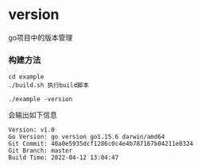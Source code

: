 # version
go项目中的版本管理

### 构建方法
```
cd example
./build.sh 执行build脚本

./example -version
```
会输出如下信息
```
Version: v1.0
Go Version: go version go1.15.6 darwin/amd64
Git Commit: 40a0e5935dcf1286c0c4e4b787167b04211e0324
Git Branch: master
Build Time: 2022-04-12 13:04:47
```
